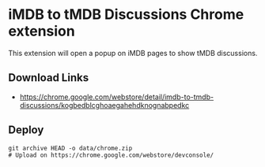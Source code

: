 # iMDB to tMDB Discussions Chrome extension

This extension will open a popup on iMDB pages to show tMDB discussions.

## Download Links

* https://chrome.google.com/webstore/detail/imdb-to-tmdb-discussions/kogbedblcghoaegahehdknognabpedkc

## Deploy

```
git archive HEAD -o data/chrome.zip
# Upload on https://chrome.google.com/webstore/devconsole/
```
